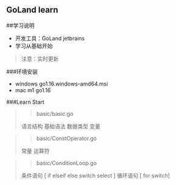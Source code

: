 ## GoLand learn

##学习说明

* 开发工具：GoLand jetbrains
* 学习从基础开始

>注意：实时更新

###环境安装

* windows go1.16.windows-amd64.msi
* mac m1 go1.16

###Learn Start

>> basic/basic.go
>
> 语言结构
> 基础语法
> 数据类型
> 变量

>> basic/ConstOperator.go
> 
> 常量
> 运算符

>> basic/ConditionLoop.go
> 
> 条件语句 [ if elseif else  switch select ]
> 循环语句 [ for switch]
